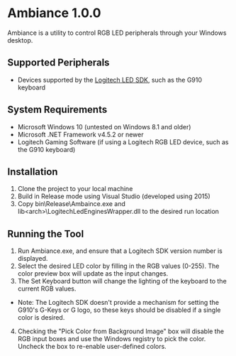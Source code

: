 Ambiance 1.0.0
==============

Ambiance is a utility to control RGB LED peripherals through your Windows desktop.

## Supported Peripherals
- Devices supported by the [Logitech LED SDK](gaming.logitech.com/en-us/developers), such as the G910 keyboard

## System Requirements
- Microsoft Windows 10 (untested on Windows 8.1 and older)
- Microsoft .NET Framework v4.5.2 or newer
- Logitech Gaming Software (if using a Logitech RGB LED device, such as the G910 keyboard)

## Installation
1. Clone the project to your local machine
2. Build in Release mode using Visual Studio (developed using 2015)
3. Copy bin\Release\Ambaince.exe and lib\<arch>\LogitechLedEnginesWrapper.dll to the desired run location

## Running the Tool
1. Run Ambiance.exe, and ensure that a Logitech SDK version number is displayed.
2. Select the desired LED color by filling in the RGB values (0-255). The color preview box will update as the input changes.
3. The Set Keyboard button will change the lighting of the keyboard to the current RGB values.
  - Note: The Logitech SDK doesn't provide a mechanism for setting the G910's G-Keys or G logo, so these keys should be disabled if a single color is desired.
4. Checking the "Pick Color from Background Image" box will disable the RGB input boxes and use the Windows registry to pick the color. Uncheck the box to re-enable user-defined colors.
